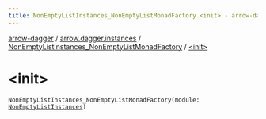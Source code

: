 ```yaml
---
title: NonEmptyListInstances_NonEmptyListMonadFactory.<init> - arrow-dagger
---
```


[arrow-dagger](../../index.html) / [arrow.dagger.instances](../index.html) / [NonEmptyListInstances_NonEmptyListMonadFactory](index.html) / [&lt;init&gt;](./-init-.html)

# &lt;init&gt;

`NonEmptyListInstances_NonEmptyListMonadFactory(module: `[`NonEmptyListInstances`](../-non-empty-list-instances/index.html)`)`